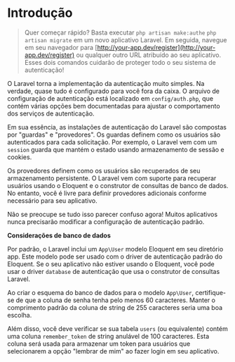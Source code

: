 # Introdução

> Quer começar rápido? Basta executar ```php artisan make:authe``` ```php artisan migrate``` em um novo aplicativo Laravel. Em seguida, navegue em seu navegador para [http://your-app.dev/register](http://your-app.dev/register) ou qualquer outro URL atribuído ao seu aplicativo. Esses dois comandos cuidarão de proteger todo o seu sistema de autenticação!

O Laravel torna a implementação da autenticação muito simples. Na verdade, quase tudo é configurado para você fora da caixa. O arquivo de configuração de autenticação está localizado em ```config/auth.php```, que contém várias opções bem documentadas para ajustar o comportamento dos serviços de autenticação.

Em sua essência, as instalações de autenticação do Laravel são compostas por "guardas" e "provedores". Os guardas definem como os usuários são autenticados para cada solicitação. Por exemplo, o Laravel vem com um ```session``` guarda que mantém o estado usando armazenamento de sessão e cookies.

Os provedores definem como os usuários são recuperados de seu armazenamento persistente. O Laravel vem com suporte para recuperar usuários usando o Eloquent e o construtor de consultas de banco de dados. No entanto, você é livre para definir provedores adicionais conforme necessário para seu aplicativo.

Não se preocupe se tudo isso parecer confuso agora! Muitos aplicativos nunca precisarão modificar a configuração de autenticação padrão.

**Considerações de banco de dados**

Por padrão, o Laravel inclui um ```App\User``` modelo Eloquent em seu diretório app. Este modelo pode ser usado com o driver de autenticação padrão do Eloquent. Se o seu aplicativo não estiver usando o Eloquent, você pode usar o driver ```database``` de autenticação que usa o construtor de consultas Laravel.

Ao criar o esquema do banco de dados para o modelo ```App\User```, certifique-se de que a coluna de senha tenha pelo menos 60 caracteres. Manter o comprimento padrão da coluna de string de 255 caracteres seria uma boa escolha.

Além disso, você deve verificar se sua tabela ```users``` (ou equivalente) contém uma coluna ```remember_token``` de string anulável de 100 caracteres. Esta coluna será usada para armazenar um token para usuários que selecionarem a opção "lembrar de mim" ao fazer login em seu aplicativo.